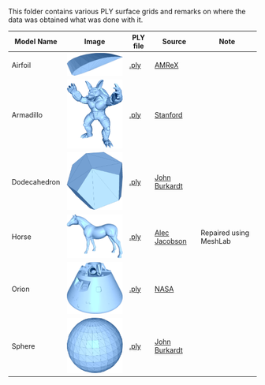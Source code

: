 This folder contains various PLY surface grids and remarks on where the data was obtained what was done with it. 

| Model Name | Image | PLY file      | Source     | Note |
|------------|-------|---------------|------------|------|
| Airfoil       | <img src="img/airfoil.png"      width="200"/> | [.ply](airfoil.ply)      | [AMReX](http://git@github.com/AMReX-Codes/amrex-tutorials.git)           |                           |
| Armadillo     | <img src="img/armadillo.png"    width="200"/> | [.ply](armadillo.ply)    | [Stanford](http://graphics.stanford.edu/data/3Dscanrep/)                 |                           |
| Dodecahedron  | <img src="img/dodecahedron.png" width="200"/> | [.ply](dodecahedron.ply) | [John Burkardt](https://people.sc.fsu.edu/~jburkardt/data/ply/ply.html)  |                           |
| Horse         | <img src="img/horse.png"        width="200"/> | [.ply](horse.ply)        | [Alec Jacobson](https://github.com/alecjacobson/common-3d-test-models)   | Repaired using MeshLab    |
| Orion         | <img src="img/orion.png"        width="200"/> | [.ply](orion.ply)        | [NASA](https://nasa3d.arc.nasa.gov/detail/orion-capsule)                 |                           |
| Sphere        | <img src="img/sphere.png"       width="200"/> | [.ply](PLY/sphere.ply)       | [John Burkardt](https://people.sc.fsu.edu/~jburkardt/data/ply/ply.html)  |                           |
